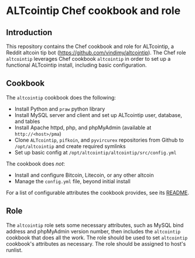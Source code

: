 # ALTcointip Chef cookbook and role

## Introduction

This repository contains the Chef cookbook and role for ALTcointip, a Reddit altcoin tip bot (https://github.com/vindimy/altcointip). The Chef role `altcointip` leverages Chef cookbook `altcointip` in order to set up a functional ALTcointip install, including basic configuration.

## Cookbook

The `altcointip` cookbook does the following:

* Install Python and `praw` python library
* Install MySQL server and client and set up ALTcointip user, database, and tables
* Install Apache httpd, php, and phpMyAdmin (available at `http://<host>/pma`)
* Clone `ALTcointip`, `pifkoin`, and `pyvircurex` repositories from Github to `/opt/altcointip` and create required symlinks
* Set up basic config at `/opt/altcointip/altcointip/src/config.yml`

The cookbook does *not*:

* Install and configure Bitcoin, Litecoin, or any other altcoin
* Manage the `config.yml` file, beyond initial install

For a list of configurable attributes the cookbook provides, see its [README](cookbooks/altcointip/README.md).

## Role

The `altcointip` role sets some necessary attributes, such as MySQL bind address and phpMyAdmin version number, then includes the `altcointip` cookbook that does all the work. The role should be used to set `altcointip` cookbook's attributes as necessary. The role should be assigned to host's runlist.
